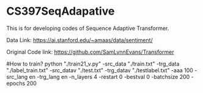 # CS397SeqAdapative

This is for developing codes of Sequence Adaptive Transformer.

Data Link: https://ai.stanford.edu/~amaas/data/sentiment/

Original Code link: https://github.com/SamLynnEvans/Transformer

#How to train?
python "./train21_v.py" -src_data "./train.txt" -trg_data "./label_train.txt" -src_datav "./test.txt" -trg_datav "./testlabel.txt" -aaa 100 -src_lang en -trg_lang en -n_layers 4 -restart 0 -bestval 0 -batchsize 200 -epochs 200
